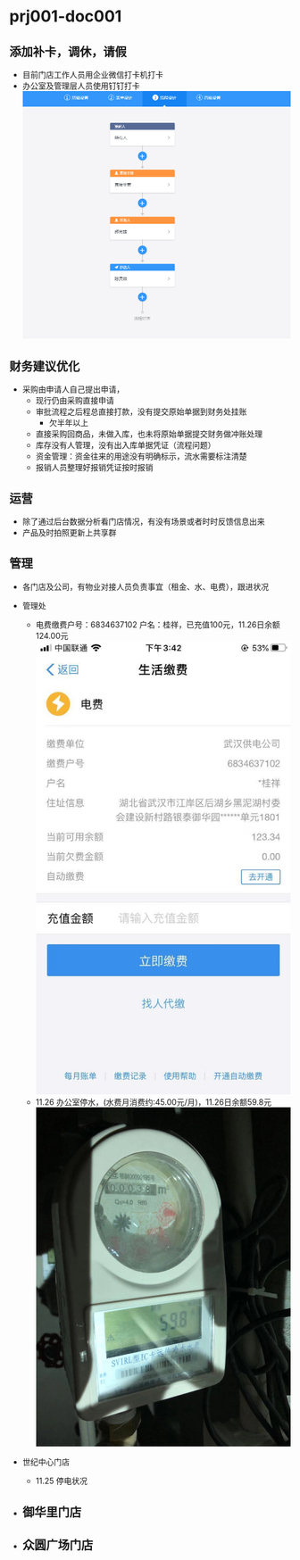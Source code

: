 # prj001-doc001
## 添加补卡，调休，请假
 - 目前门店工作人员用企业微信打卡机打卡
 - 办公室及管理层人员使用钉钉打卡
 ![img001](img/img001.png)
 
 ## 财务建议优化
 - 采购由申请人自己提出申请，
   - 现行仍由采购直接申请
   - 审批流程之后程总直接打款，没有提交原始单据到财务处挂账
     - 欠半年以上
   - 直接采购回商品，未做入库，也未将原始单据提交财务做冲账处理
   - 库存没有人管理，没有出入库单据凭证（流程问题）
   - 资金管理：资金往来的用途没有明确标示，流水需要标注清楚
   - 报销人员整理好报销凭证按时报销
   
 ## 运营
  - 除了通过后台数据分析看门店情况，有没有场景或者时时反馈信息出来
  - 产品及时拍照更新上共享群
   
  ## 管理
  - 各门店及公司，有物业对接人员负责事宜（租金、水、电费），跟进状况
  
   - 管理处
     - 电费缴费户号：6834637102 户名：桂祥，已充值100元，11.26日余额124.00元
      ![img002](img/img002.jpg)
     - 11.26 办公室停水，(水费月消费约:45.00元/月)，11.26日余额59.8元
      ![IMG-1](img/IMG-1.jpg)
      
   - 世纪中心门店
      - 11.25  停电状况
  
   - 御华里门店
      - 
     
   - 众圆广场门店
      -   
  
    
